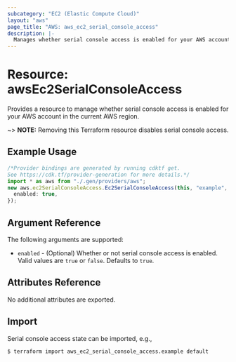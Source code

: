 ```yaml
---
subcategory: "EC2 (Elastic Compute Cloud)"
layout: "aws"
page_title: "AWS: aws_ec2_serial_console_access"
description: |-
  Manages whether serial console access is enabled for your AWS account in the current AWS region.
---
```


# Resource: awsEc2SerialConsoleAccess

Provides a resource to manage whether serial console access is enabled for your AWS account in the current AWS region.

\~> **NOTE:** Removing this Terraform resource disables serial console access.

## Example Usage

```typescript
/*Provider bindings are generated by running cdktf get.
See https://cdk.tf/provider-generation for more details.*/
import * as aws from "./.gen/providers/aws";
new aws.ec2SerialConsoleAccess.Ec2SerialConsoleAccess(this, "example", {
  enabled: true,
});

```

## Argument Reference

The following arguments are supported:

* `enabled` - (Optional) Whether or not serial console access is enabled. Valid values are `true` or `false`. Defaults to `true`.

## Attributes Reference

No additional attributes are exported.

## Import

Serial console access state can be imported, e.g.,

```console
$ terraform import aws_ec2_serial_console_access.example default
```
